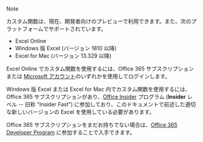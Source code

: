 > [!NOTE]
> カスタム関数は、現在、開発者向けのプレビューで利用できます。また、次のプラットフォームでサポートされています。
> - Excel Online
> - Windows 版 Excel (バージョン 1810 以降)
> - Excel for Mac (バージョン 13.329 以降)
> 
> Excel Online でカスタム関数を使用するには、Office 365 サブスクリプションまたは [Microsoft アカウント](https://account.microsoft.com/account)のいずれかを使用してログインします。
> 
> Windows 版 Excel または Excel for Mac 内でカスタム関数を使用するには、Office 365 サブスクリプションがあり、[Office Insider](https://products.office.com/office-insider) プログラム (**Insider** レベル -- 旧称 "Insider Fast") に参加しており、このドキュメントで前述した適切な新しいバージョンの Excel を使用している必要があります。 
>
> Office 365 サブスクリプションをまだお持ちでない場合は、[Office 365 Developer Program](https://developer.microsoft.com/ja-JP/office/dev-program) に参加することで入手できます。